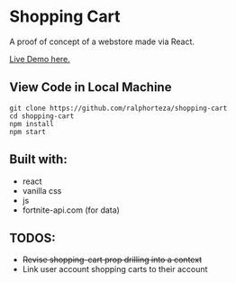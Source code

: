 # Shopping Cart

A proof of concept of a webstore made via React.

[Live Demo here.](http://ralphorteza.github.io/shopping-cart)

## View Code in Local Machine
```
git clone https://github.com/ralphorteza/shopping-cart
cd shopping-cart
npm install
npm start
```

## Built with:
* react
* vanilla css
* js
* fortnite-api.com (for data)

## TODOS:
  - ~~Revise shopping-cart prop drilling into a context~~
  - Link user account shopping carts to their account